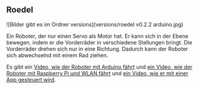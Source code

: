 Roedel
------

![Bilder gibt es im Ordner versions](versions/roedel v0.2.2 arduino.jpg)

Ein Roboter, der nur einen Servo als Motor hat. Er kann sich in der Ebene bewegen, indem er die Vorderräder in verschiedene Stellungen bringt. Die Vorderräder drehen sich nur in eine Richtung. Dadurch kann der Roboter sich abwechselnd mit einem Rad ziehen.

Es gibt ein [Video, wie der Roboter mit Arduino fährt](http://youtu.be/wDSMWdDKJlY) und [ein Video, wie der Roboter mit Raspberry Pi und WLAN fährt](https://www.youtube.com/watch?v=ziaObK0-GAg&feature=youtu.be) und [ein Video, wie er mit einer App gesteuert wird](https://www.youtube.com/watch?v=wF0yfeDUJzY&feature=youtu.be).